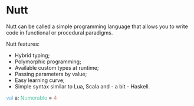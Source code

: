# Nutt

<style>
.blue
{
    color:#61afef;
}

.type
{
    color:#46c19e;
}

.number
{
    color:#d18789;
}

</style>

Nutt can be called a simple programming language that allows you to write code in functional or procedural paradigms.

Nutt features:

- Hybrid typing;
- Polymorphic programming;
- Available custom types at runtime;
- Passing parameters by value;
- Easy learning curve;
- Simple syntax similar to Lua, Scala and - a bit - Haskell.

<span class="blue">val</span> a: <span class="type">Numerable</span> = <span class="number">4</span>